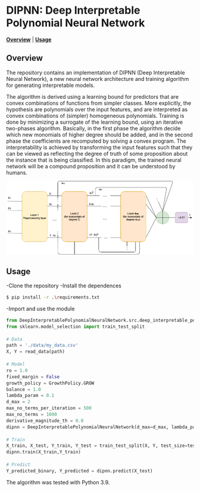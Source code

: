 # DIPNN: Deep Interpretable Polynomial Neural Network

  **[Overview](#overview)**
| **[Usage](#usage)**

## Overview

The repository contains an implementation of DIPNN (Deep Interpretable Neural Network), a new neural network architecture and training algorithm for generating interpretable models. 

The algorithm is derived using a learning bound for predictors that are convex combinations of functions from simpler classes. More explicitly, the hypothesis are polynomials over the input features, and are interpreted as convex combinations of (simpler) homogeneous polynomials. Training is done by minimizing a surrogate of the learning bound, using an iterative two-phases algorithm. Basically, in the first phase the algorithm decide which new monomials of higher degree should be added, and in the second phase the coefficients are recomputed by solving a convex program. The interpretability is achieved by transforming the input features such that they can be viewed as reflecting the degree of truth of some proposition about the instance that is being classified. In this paradigm, the trained neural network will be a compound proposition and it can be understood by humans.

![Vis](images/network_diagram.png)

## Usage

-Clone the repository
-Install the dependences
```bash
$ pip install -r .\requirements.txt
```
-Import and use the module

```python
from DeepInterpretablePolynomialNeuralNetwork.src.deep_interpretable_polynomial_neural_network import DeepInterpretablePolynomialNeuralNetwork, GrowthPolicy
from sklearn.model_selection import train_test_split

# Data
path = './data/my_data.csv'
X, Y = read_data(path)

# Model
ro = 1.0
fixed_margin = False
growth_policy = GrowthPolicy.GROW
balance = 1.0
lambda_param = 0.1
d_max = 2
max_no_terms_per_iteration = 500
max_no_terms = 1000
derivative_magnitude_th = 0.0
dipnn = DeepInterpretablePolynomialNeuralNetwork(d_max=d_max, lambda_param=lambda_param, balance=balance, fixed_margin=fixed_margin, ro=ro, derivative_magnitude_th=derivative_magnitude_th, coeff_magnitude_th=0.0, max_no_terms_per_iteration=max_no_terms_per_iteration, max_no_terms=max_no_terms, growth_policy=growth_policy)

# Train
X_train, X_test, Y_train, Y_test = train_test_split(X, Y, test_size=test_size)
dipnn.train(X_train,Y_train)

# Predict
Y_predicted_binary, Y_predicted = dipnn.predict(X_test)
```

The algorithm was tested with Python 3.9. 

